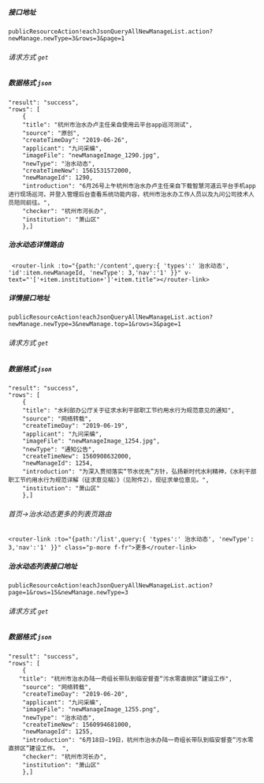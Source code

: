 ##### 接口地址 
`publicResourceAction!eachJsonQueryAllNewManageList.action?newManage.newType=3&rows=3&page=1`

###### 请求方式 `get`

##### 数据格式  `json`

```
"result": "success",
"rows": [
    {
    "title": "杭州市治水办卢主任亲自使用云平台app巡河测试",
    "source": "原创",
    "createTimeDay": "2019-06-26",
    "applicant": "九问采编",
    "imageFile": "newManageImage_1290.jpg",
    "newType": "治水动态",
    "createTimeNew": 1561531572000,
    "newManageId": 1290,
    "introduction": "6月26号上午杭州市治水办卢主任亲自下载智慧河道云平台手机app进行现场巡河，并登入管理后台查看系统功能内容，杭州市治水办工作人员以及九问公司技术人员陪同前往。",
    "checker": "杭州市河长办",
    "institution": "萧山区"
    },]

```    

##### 治水动态详情路由
 ` <router-link :to="{path:'/content',query:{ 'types':' 治水动态', 'id':item.newManageId, 'newType': 3,'nav':'1' }}" v-text="'['+item.institution+']'+item.title"></router-link>`
  

##### 详情接口地址  
`publicResourceAction!eachJsonQueryAllNewManageList.action?newManage.newType=3&newManage.top=1&rows=3&page=1`

###### 请求方式  `get`

##### 数据格式   `json`

```
"result": "success",
"rows": [
    {
    "title": "水利部办公厅关于征求水利干部职工节约用水行为规范意见的通知",
    "source": "网络转载",
    "createTimeDay": "2019-06-19",
    "applicant": "九问采编",
    "imageFile": "newManageImage_1254.jpg",
    "newType": "通知公告",
    "createTimeNew": 1560908632000,
    "newManageId": 1254,
    "introduction": "为深入贯彻落实“节水优先”方针，弘扬新时代水利精神，《水利干部职工节约用水行为规范详解（征求意见稿）》（见附件2），现征求单位意见。",
    "institution": "萧山区"
    },]

```    
###### 首页->治水动态更多的列表页路由
```
<router-link :to="{path:'/list',query:{ 'types':' 治水动态', 'newType': 3,'nav':'1' }}" class="p-more f-fr">更多</router-link>
```
##### 治水动态列表接口地址  
`publicResourceAction!eachJsonQueryAllNewManageList.action?page=1&rows=15&newManage.newType=3`

###### 请求方式  `get`

##### 数据格式   `json`

```
"result": "success",
"rows": [
    {
   "title": "杭州市治水办陆一奇组长带队到临安督查“污水零直排区”建设工作",
    "source": "网络转载",
    "createTimeDay": "2019-06-20",
    "applicant": "九问采编",
    "imageFile": "newManageImage_1255.png",
    "newType": "治水动态",
    "createTimeNew": 1560994681000,
    "newManageId": 1255,
    "introduction": "6月18日—19日，杭州市治水办陆一奇组长带队到临安督查“污水零直排区”建设工作。 ",
    "checker": "杭州市河长办",
    "institution": "萧山区"
    },]
```
